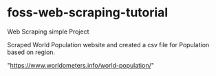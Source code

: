 # foss-web-scraping-tutorial
Web Scraping simple Project


Scraped World Population website and created a csv file for Population based on region.

"https://www.worldometers.info/world-population/"


